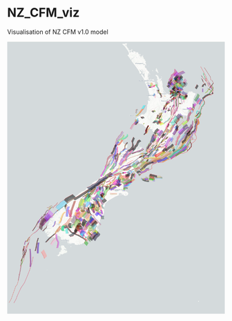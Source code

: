# NZ_CFM_viz
Visualisation of NZ CFM v1.0 model

![alt text](https://github.com/sungeunbae/NZ_CFM_viz/blob/main/img/CFM_map.png)
